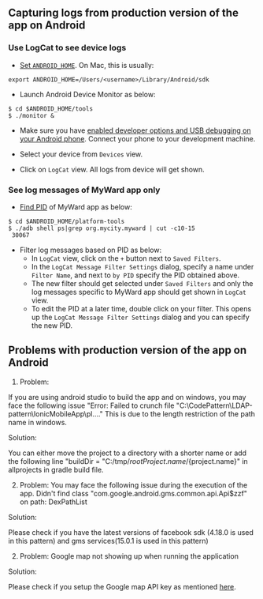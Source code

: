 
## Capturing logs from production version of the app on Android

### Use LogCat to see device logs

* [Set `ANDROID_HOME`](https://github.com/IBM/Ionic-MFP-App#76-buildrun-the-ionic-application-on-android-phone). On Mac, this is usually:
```
export ANDROID_HOME=/Users/<username>/Library/Android/sdk
```

* Launch Android Device Monitor as below:
```
$ cd $ANDROID_HOME/tools
$ ./monitor &
```

* Make sure you have [enabled developer options and USB debugging on your Android phone](https://github.com/IBM/Ionic-MFP-App#72-enable-developer-options-and-usb-debugging-on-your-android-phone). Connect your phone to your development machine.

* Select your device from `Devices` view.

* Click on `LogCat` view. All logs from device will get shown.

### See log messages of MyWard app only

* [Find PID](https://stackoverflow.com/questions/6854127/filter-logcat-to-get-only-the-messages-from-my-application-in-android) of MyWard app as below:
```
$ cd $ANDROID_HOME/platform-tools
$ ./adb shell ps|grep org.mycity.myward | cut -c10-15
 30067
```

* Filter log messages based on PID as below:
  - In `LogCat` view, click on the `+` button next to `Saved Filters`.
  - In the `LogCat Message Filter Settings` dialog, specify a name under `Filter Name`, and next to `by PID` specify the PID obtained above.
  - The new filter should get selected under `Saved Filters` and only the log messages specific to MyWard app should get shown in `LogCat` view.
  - To edit the PID at a later time, double click on your filter. This opens up the `LogCat Message Filter Settings` dialog and you can specify the new PID.

## Problems with production version of the app on Android

1) Problem:

If you are using android studio to build the app and on windows, you may face the following issue "Error: Failed to crunch file "C:\CodePattern\LDAP-pattern\IonicMobileApp\pl...."
This is due to the length restriction of the path name in windows.

Solution:

You can either move the project to a directory with a shorter name or add the following line
"buildDir = "C:/tmp/${rootProject.name}/${project.name}" in allprojects in gradle build file.


2) Problem:
You may face the following issue during the execution of the app.
Didn't find class "com.google.android.gms.common.api.Api$zzf" on path: 
DexPathList


Solution:

Please check if you have the latest versions of facebook sdk (4.18.0 is used in this pattern) and gms services(15.0.1 is used in this pattern)

2) Problem:
Google map not showing up when running the application


Solution:

Please check if you setup the Google map API key as mentioned [here](https://github.com/IBM/Ionic-MFP-App/#73-setup-api-keys-for-using-google-maps).

